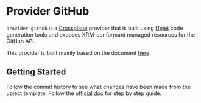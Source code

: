 # Provider GitHub

`provider-github` is a [Crossplane](https://crossplane.io/) provider that
is built using [Upjet](https://github.com/upbound/upjet) code
generation tools and exposes XRM-conformant managed resources for the
GitHub API.

This provider is built mainly based on the document [here](https://github.com/upbound/upjet/blob/main/docs/generating-a-provider.md).

## Getting Started

Follow the commit history to see what changes have been made from the upject template. Follow the [official doc](https://github.com/upbound/upjet/blob/main/docs/generating-a-provider.md) for step by step guide.
